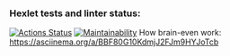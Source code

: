 ### Hexlet tests and linter status:
[![Actions Status](https://github.com/AleksandrPiatin/python-project-49/workflows/hexlet-check/badge.svg)](https://github.com/AleksandrPiatin/python-project-49/actions)
[![Maintainability](https://api.codeclimate.com/v1/badges/abbf392010af36394380/maintainability)](https://codeclimate.com/github/AleksandrPiatin/python-project-49/maintainability)
How brain-even work: https://asciinema.org/a/BBF80G10KdmjJ2FJm9HYJoTcb